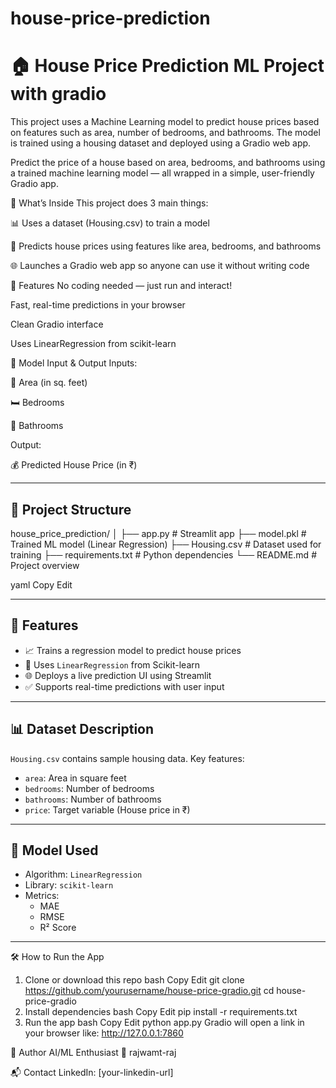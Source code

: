 # house-price-prediction
# 🏠 House Price Prediction ML Project with gradio

This project uses a Machine Learning model to predict house prices based on features such as area, number of bedrooms, and bathrooms. The model is trained using a housing dataset and deployed using a Gradio web app.

Predict the price of a house based on area, bedrooms, and bathrooms using a trained machine learning model — all wrapped in a simple, user-friendly Gradio app.

📌 What’s Inside
This project does 3 main things:

📊 Uses a dataset (Housing.csv) to train a model

🧠 Predicts house prices using features like area, bedrooms, and bathrooms

🌐 Launches a Gradio web app so anyone can use it without writing code

🎯 Features
No coding needed — just run and interact!

Fast, real-time predictions in your browser

Clean Gradio interface

Uses LinearRegression from scikit-learn

🧠 Model Input & Output
Inputs:

📏 Area (in sq. feet)

🛏 Bedrooms

🛁 Bathrooms

Output:

💰 Predicted House Price (in ₹)


---

## 📂 Project Structure

house_price_prediction/
│
├── app.py # Streamlit app
├── model.pkl # Trained ML model (Linear Regression)
├── Housing.csv # Dataset used for training
├── requirements.txt # Python dependencies
└── README.md # Project overview

yaml
Copy
Edit

---

## 🚀 Features

- 📈 Trains a regression model to predict house prices
- 🧠 Uses `LinearRegression` from Scikit-learn
- 🌐 Deploys a live prediction UI using Streamlit
- ✅ Supports real-time predictions with user input

---

## 📊 Dataset Description

`Housing.csv` contains sample housing data. Key features:

- `area`: Area in square feet
- `bedrooms`: Number of bedrooms
- `bathrooms`: Number of bathrooms
- `price`: Target variable (House price in ₹)

---

## 🧠 Model Used

- Algorithm: `LinearRegression`
- Library: `scikit-learn`
- Metrics:
  - MAE
  - RMSE
  - R² Score

---
🛠️ How to Run the App
1. Clone or download this repo
bash
Copy
Edit
git clone https://github.com/yourusername/house-price-gradio.git
cd house-price-gradio
2. Install dependencies
bash
Copy
Edit
pip install -r requirements.txt
3. Run the app
bash
Copy
Edit
python app.py
Gradio will open a link in your browser like:
http://127.0.0.1:7860

🙌 Author
AI/ML Enthusiast 🚀
rajwamt-raj 

📬 Contact
LinkedIn: [your-linkedin-url]
